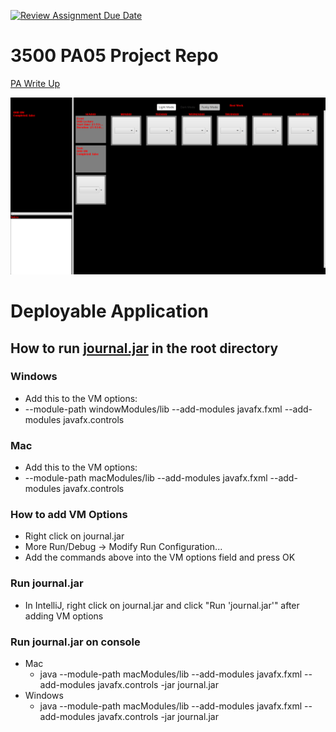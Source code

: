 [![Review Assignment Due Date](https://classroom.github.com/assets/deadline-readme-button-24ddc0f5d75046c5622901739e7c5dd533143b0c8e959d652212380cedb1ea36.svg)](https://classroom.github.com/a/x6ckGcN8)
# 3500 PA05 Project Repo

[PA Write Up](https://markefontenot.notion.site/PA-05-8263d28a81a7473d8372c6579abd6481)

![img.png](img.png)

# Deployable Application
## How to run [journal.jar](journal.jar) in the root directory
### Windows
- Add this to the VM options:
- --module-path windowModules/lib --add-modules javafx.fxml --add-modules javafx.controls
### Mac
- Add this to the VM options:
- --module-path macModules/lib --add-modules javafx.fxml --add-modules javafx.controls
### How to add VM Options
- Right click on journal.jar
- More Run/Debug -> Modify Run Configuration...
- Add the commands above into the VM options field and press OK
### Run journal.jar
- In IntelliJ, right click on journal.jar and click "Run 'journal.jar'" after adding VM options
### Run journal.jar on console
- Mac
  - java --module-path macModules/lib --add-modules javafx.fxml --add-modules javafx.controls -jar journal.jar
- Windows
  - java --module-path macModules/lib --add-modules javafx.fxml --add-modules javafx.controls -jar journal.jar

